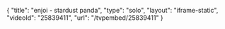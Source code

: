 {
    "title": "enjoi - stardust panda",
    "type": "solo",
    "layout": "iframe-static",
    "videoId": "25839411",
    "url": "\/tvpembed\/25839411"
}